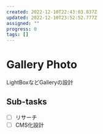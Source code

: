 ```yaml
---
created: 2022-12-10T22:43:03.837Z
updated: 2022-12-10T23:52:52.777Z
assigned: ""
progress: 0
tags: []
---
```


# Gallery Photo

LightBoxなどGalleryの設計

## Sub-tasks

- [ ] リサーチ
- [ ] CMS化設計
